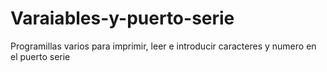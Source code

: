 # Varaiables-y-puerto-serie

Programillas varios para imprimir, leer e introducir caracteres y numero en el puerto serie
